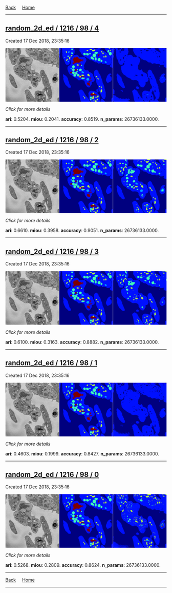 
[Back](..)&nbsp;&nbsp;&nbsp;&nbsp;&nbsp;[Home](https://leapmanlab.github.io/snapshots)

---

<div class="summary"><a href="4"><h2>random_2d_ed / 1216 / 98 / 4</h2></a><p>Created 17 Dec 2018, 23:35:16
</p><a href="4"><img src="4/media/summary.png" align="center"></a><p>
<i>Click for more details</i>
</p></div>

**ari**: 0.5204. **miou**: 0.2041. **accuracy**: 0.8519. **n_params**: 26736133.0000. 

---

<div class="summary"><a href="2"><h2>random_2d_ed / 1216 / 98 / 2</h2></a><p>Created 17 Dec 2018, 23:35:16
</p><a href="2"><img src="2/media/summary.png" align="center"></a><p>
<i>Click for more details</i>
</p></div>

**ari**: 0.6610. **miou**: 0.3958. **accuracy**: 0.9051. **n_params**: 26736133.0000. 

---

<div class="summary"><a href="3"><h2>random_2d_ed / 1216 / 98 / 3</h2></a><p>Created 17 Dec 2018, 23:35:16
</p><a href="3"><img src="3/media/summary.png" align="center"></a><p>
<i>Click for more details</i>
</p></div>

**ari**: 0.6100. **miou**: 0.3163. **accuracy**: 0.8882. **n_params**: 26736133.0000. 

---

<div class="summary"><a href="1"><h2>random_2d_ed / 1216 / 98 / 1</h2></a><p>Created 17 Dec 2018, 23:35:16
</p><a href="1"><img src="1/media/summary.png" align="center"></a><p>
<i>Click for more details</i>
</p></div>

**ari**: 0.4603. **miou**: 0.1999. **accuracy**: 0.8427. **n_params**: 26736133.0000. 

---

<div class="summary"><a href="0"><h2>random_2d_ed / 1216 / 98 / 0</h2></a><p>Created 17 Dec 2018, 23:35:16
</p><a href="0"><img src="0/media/summary.png" align="center"></a><p>
<i>Click for more details</i>
</p></div>

**ari**: 0.5268. **miou**: 0.2809. **accuracy**: 0.8624. **n_params**: 26736133.0000. 

---

[Back](..)&nbsp;&nbsp;&nbsp;&nbsp;&nbsp;[Home](https://leapmanlab.github.io/snapshots)

---